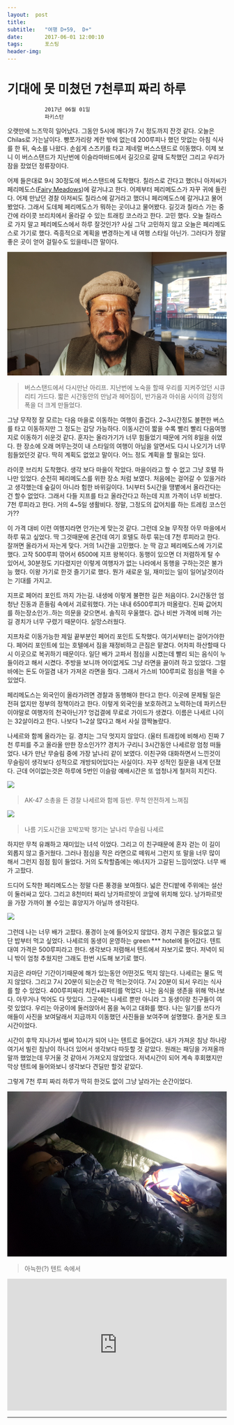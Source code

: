 ```yaml
---
layout:  post
title:   
subtitle:   "여행 D+59,  D+"
date:       2017-06-01 12:00:10
tags:       포스팅
header-img:
---
```


# 기대에 못 미쳤던 7천루피 짜리 하루

```
			2017년 06월 01일
			파키스탄
```


오랫만에 느즈막히 일어났다. 그동안 5시에 깨다가 7시 정도까지 잔것 같다. 오늘은 Chilas로 가는날이다. 빵쪼가리랑 계란 밖에 없는데 200루피나 했던 맛없는 아침 식사를 한 뒤, 숙소를 나왔다. 손쉽게 스즈키를 타고 제네럴 버스스탠드로 이동했다. 이제 보니 이 버스스탠드가 지난번에 이슬라마바드에서 길깃으로 갈때 도착했던 그리고 우리가 잠을 잤었던 정류장이다.

어제 들은대로 9시 30정도에 버스스탠드에 도착했다. 칠라스로 간다고 했더니 아저씨가 페리메도스([Fairy Meadows](https://en.wikipedia.org/wiki/Fairy_Meadows))에 갈거냐고 한다. 어제부터 페리메도스가 자꾸 귀에 들린다. 어제 만났던 경찰 아저씨도 칠라스에 갈거라고 했더니 페리메도스에 갈거냐고 물어봤었다. 그래서 도데체 페리메도스가 뭐하는 곳이냐고 물어봤다. 길깃과 칠라스 가는 중간에 라이콧 브리치에서 올라갈 수 있는 트래킹 코스라고 한다. 고민 했다. 오늘 칠라스로 가지 말고 페리메도스에서 하루 잘것인가? 사실 그닥 고민하지 않고 오늘은 페리메도스로 가기로 했다. 즉흥적으로 계획을 변경하는게 내 여행 스타일 아닌가. 그러다가 정말 좋은 곳이 얻어 걸릴수도 있을테니깐 말이다.  



![](/img/170601-arif.jpg)
> 버스스탠드에서 다시만난 아리프. 지난번에 노숙을 할때 우리를 지켜주었던 시큐리티 가드다. 짧은 시간동안의 만남과 헤어짐이, 반가움과 아쉬움 사이의 감정의 폭을 더 크게 만들었다.

그냥 무작정 잘 모르는 다음 마을로 이동하는 여행이 즐겁다. 2~3시간정도 불편한 버스를 타고 이동하지만 그 정도는 감당 가능하다. 이동시간이 짧을 수록 빨리 빨리 다음여행지로 이동하기 쉬운것 같다. 훈자는 올라가기가 너무 힘들었기 때문에 거의 8일을 쉬었다. 한 장소에 오래 머무는것이 내 스타일의 여행이 아님을 알면서도 다시 나오기가 너무 힘들었던것 같다. 딱히 계획도 없었고 말이다. 어느 정도 계획을 할 필요는 있다.

라이콧 브리치 도착했다. 생각 보다 마을이 작았다. 마을이라고 할 수 없고 그냥 호텔 하나만 있었다. 순전히 페리메도스를 위한 장소 처럼 보였다. 처음에는 걸어갈 수 있을거라고 생각했는데 숲길이 아니라 험한 바위길이다. 1시부터 5시간을 땡볕에서 올라간다는건 할수 없었다. 그래서 다들 지프를 타고 올라간다고 하는데 지프 가격이 너무 비쌌다. 7천 루피라고 한다. 거의 4~5일 생활비다. 정말, 그정도의 값어치를 하는 트레킹 코스인가??

이 가격 대비 이런 여행지라면 안가는게 맞는것 같다. 그런데 오늘 무작정 아무 마을에서 하루 묶고 싶었다. 딱 그것때문에 온건데 여기 호텔도 하루 묶는데 7천 루피라고 한다. 잘꺼면 올라가서 자는게 맞다. 거의 1시간을 고민했다. 눈 딱 감고 페리메도스에 가기로 했다. 고작 500루피 깎어서 6500에 지프 왕복이다. 동행이 있으면 더 저렴하게 탈 수 있어서, 30분정도 기다렸지만 이렇게 여행자가 없는 나라에서 동행을 구하는것은 불가능 했다. 이왕 가기로 한것 즐기기로 했다. 뭔가 새로운 일, 재미있는 일이 일어날것이라는 기대를 가지고.

지프로 페어리 포인트 까지 가는길. 내생에 이렇게 불편한 길은 처음이다. 2시간동안 엄청난 진동과 흔들림 속에서 괴로워했다. 가는 내내 6500루피가 떠올랐다. 진짜 값어치를 하는장소인가..하는 의문을 갖으면서. 솔직히 우울했다. 겁나 비싼 가격에 비해 가는 길 경치가 너무 구렸기 때문이다. 실망스러웠다.  

지프차로 이동가능한 제일 끝부분인 페어리 포인트 도착했다. 여기서부터는 걸어가야한다. 페어리 포인트에 있는 호텔에서 짐을 재정비하고 큰짐은 맡겼다. 어차피 하산할때 다시 이곳으로 복귀하기 때문이다. 일단 배가 고파서 점심을 시켰는데 빨리 되는 음식이 누들이라고 해서 시켰다. 주방을 보니까 어이없게도 그냥 라면을 끓이려 하고 있었다. 그럴바에는 돈도 아낄겸 내가 가져온 라면을 줬다. 그래서 가스비 100루피로 점심을 먹을 수 있었다.

페리메도스는 외국인이 올라가려면 경찰과 동행해야 한다고 한다. 이곳에 문제될 일은 전혀 없지만 정부의 정책이라고 한다. 이렇게 외국인을 보호하려고 노력하는데 파키스탄이야말로 여행자의 천국아닌가? 엉겁결에 무료로 가이드가 생겼다. 이름은 나세르 나이는 32살이라고 한다. 나보다 1~2살 많다고 해서 사실 깜짝놀랐다.

나세르와 함께 올라가는 길. 경치는 그닥 멋지지 않았다. (울터 트래킹에 비해서) 진짜 7천 루피를 주고 올라올 만한 장소인가?? 경치가 구리니 3시간동안 나세르랑 엄청 떠들었다. 내가 만난 무슬림 중에 가장 날나리 같이 보였다. 이친구와 대화하면서 느낀것이 무슬림이 생각보다 성적으로 개방되어있다는 사실이다. 자꾸 성적인 질문을 내게 던졌다. 근데 어이없는것은 하루에 5번인 이슬람 예배시간은 또 엄청나게 철저히 지킨다.


![](/img/170601-naser.jpg)
> AK-47 소총을 든 경찰 나세르와 함께 등반. 무척 안전하게 느껴짐


![](/img/170601-prey.jpg)
> 나름 기도시간을 꼬박꼬박 챙기는 날나리 무슬림 나세르

하지만 무척 유쾌하고 재미있는 녀석 이었다. 그리고 이 친구때문에 혼자 걷는 이 길이 외롭지 않고 즐거웠다. 그러나 점심을 작은 라면으로 떼워서 그런지 또 말을 너무 많이 해서 그런지 점점 힘이 들었다. 거의 도착할즘에는 에너지가 고갈된 느낌이었다. 너무 배가 고팠다.  

드디어 도착한 페리메도스는 정말 다른 풍경을 보여줬다. 넓은 잔디밭에 주위에는 설산이 둘러싸고 있다. 그리고 8천미터 짜리 낭가파르밧이 코앞에 위치해 있다. 낭가파르밧을 가장 가까이 볼 수있는 휴양지가 아닐까 생각된다.

![](/img/170601-view.jpg)

그런데 나는 너무 배가 고팠다. 풍경이 눈에 들어오지 않았다. 경치 구경은 필요없고 일단 밥부터 먹고 싶었다. 나세르의 동생이 운영하는 green *** hotel에 들어갔다. 텐트 대여 가격은 500루피라고 한다. 생각보다 저렴해서 텐트에서 자보기로 했다. 저녁이 되니 밖이 엄청 추웠지만 그래도 한번 시도해 보기로 했다.

지금은 라마단 기간이기때문에 해가 있는동안 어떤것도 먹지 않는다. 나세르는 물도 먹지 않았다. 그리고 7시 20분이 되는순간 막 먹는것이다. 7시 20분이 되서 우리는 식사를 할 수 있었다. 400루피짜리 치킨+짜파티를 먹었다. 나는 음식을 생존을 위해 먹나보다. 아무거나 먹어도 다 맛있다. 그곳에는 나세르 뿐만 아니라 그 동생이랑 친구들이 여럿 있었다. 우리는 아궁이에 둘러앉아서 몸을 녹이고 대화를 했다. 나는 일기를 쓰다가 애들이 사진을 보여달래서 지금까지 이동했던 사진들을 보여주며 설명했다. 즐거운 토크 시간이었다.  

시간이 후딱 지나가서 벌써 10시가 되어 나는 텐트로 들어갔다. 내가 가져온 침낭 하나랑 여기서 빌린 침낭이 하나더 있어서 생각보다 따듯할 것 같았다. 원래는 패딩을 가져올까 말까 했었는데 무거울 것 같아서 가져오지 않았었다. 저녁시간이 되어 계속 후회했지만 막상 텐트에 들어와보니 생각보다 견딜만 할것 같았다.


그렇게 7천 루피 짜리 하루가 딱히 한것도 없이 그냥 날라가는 순간이었다.

![](/img/170601-tent.jpg)
> 아늑한(?) 텐트 속에서

<center>
<style>
	.google-maps {
		position: relative;
		padding-bottom: 60%; // This is the aspect ratio
		height: 0;
		overflow: hidden;
	}
	.google-maps iframe {
		position: absolute;
		top: 0;
		left: 0;
		width: 100% !important;
		height: 100% !important;
	}
</style>

<div class="google-maps">
<iframe src="https://www.google.com/maps/embed?pb=!1m18!1m12!1m3!1d52045.48608550636!2d74.54099106747816!3d35.38435270066787!2m3!1f0!2f0!3f0!3m2!1i1024!2i768!4f13.1!3m3!1m2!1s0x38e6ecc4acc8c687%3A0x6e151bcebb07d81d!2sFairy%20Meadows!5e0!3m2!1sen!2skr!4v1568030067984!5m2!1sen!2skr" width="600" height="450" frameborder="0" style="border:0;" allowfullscreen=""></iframe>
</div>
</center>

---


